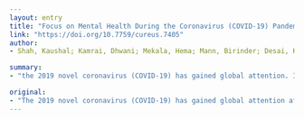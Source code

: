 ```yaml
---
layout: entry
title: "Focus on Mental Health During the Coronavirus (COVID-19) Pandemic: Applying Learnings from the Past Outbreaks"
link: "https://doi.org/10.7759/cureus.7405"
author:
- Shah, Kaushal; Kamrai, Dhwani; Mekala, Hema; Mann, Birinder; Desai, Krishna; Patel, Rikinkumar S.

summary:
- "the 2019 novel coronavirus (COVID-19) has gained global attention. It originated from China at the end of 2019, and later turned into pandemic. By March 13, 2020, it was declared a national emergency in the United States. The death toll rose exponentially as it affected about 118,000 in 114 countries. All efforts are focused on understanding the epidemiology, clinical features, transmission patterns, and management of COVID19 pneumonia."

original:
- "The 2019 novel coronavirus (COVID-19) has gained global attention after it originated from China at the end of 2019, and later turned into pandemic as it affected about 118,000 in 114 countries by March 11, 2020. By March 13, 2020, it was declared a national emergency in the United States as the number of COVID-19 cases, and the death toll rose exponentially. To contain the spread of the disease, the world scientist community came together. However, the unpreparedness of the nations, even with the advanced medical sciences and resources, has failed to address the mental health aspect amongst the public, as all efforts are focused on understanding the epidemiology, clinical features, transmission patterns, and management of COVID-19 pneumonia. Our efforts in this review are to evaluate and study similar outbreaks from the past to understand its adverse impact on mental health, implement adequate steps to tackle and provide a background to physicians and healthcare workers at the time of such outbreaks to apply psychological first aid."
---
```


